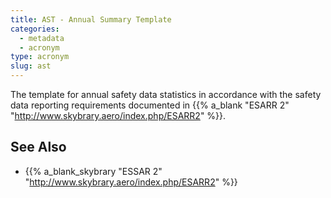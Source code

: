 ```yaml
---
title: AST - Annual Summary Template
categories:
  - metadata
  - acronym
type: acronym
slug: ast
---
```


The template for annual safety data statistics in accordance with the
safety data reporting requirements documented in {{% a_blank "ESARR 2" "http://www.skybrary.aero/index.php/ESARR2" %}}.


## See Also

* {{% a_blank_skybrary "ESSAR 2" "http://www.skybrary.aero/index.php/ESARR2" %}}
